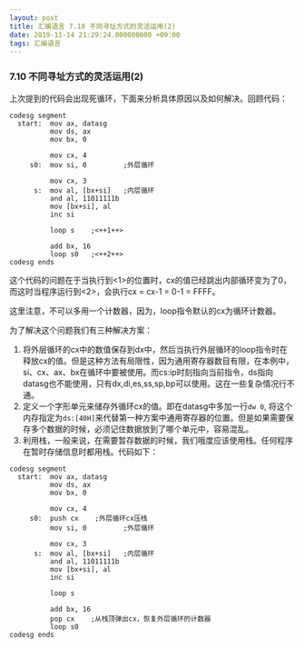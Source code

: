 ```yaml
---
layout: post
title: 汇编语言 7.10 不同寻址方式的灵活运用(2)
date: 2019-11-14 21:29:24.000000000 +09:00
tags: 汇编语言
---
```


### 7.10 不同寻址方式的灵活运用(2)

上次提到的代码会出现死循环，下面来分析具体原因以及如何解决。回顾代码：

```x86asm
codesg segment
  start:  mov ax, datasg
          mov ds, ax
          mov bx, 0

          mov cx, 4
     s0:  mov si, 0         ;外层循环

          mov cx, 3
      s:  mov al, [bx+si]   ;内层循环
          and al, 11011111b
          mov [bx+si], al
          inc si

          loop s    ;<++1++>

          add bx, 16
          loop s0   ;<++2++>
codesg ends
```
这个代码的问题在于当执行到<1>的位置时，cx的值已经跳出内部循环变为了0，而这时当程序运行到<2>，会执行cx = cx-1 = 0-1 = FFFF。

这里注意，不可以多用一个计数器，因为，loop指令默认的cx为循环计数器。

为了解决这个问题我们有三种解决方案：

1. 将外层循环的cx中的数值保存到dx中，然后当执行外层循环的loop指令时在释放cx的值。但是这种方法有局限性，因为通用寄存器数目有限，在本例中，si、cx、ax、bx在循环中要被使用。而cs:ip时刻指向当前指令，ds指向datasg也不能使用，只有dx,di,es,ss,sp,bp可以使用。这在一些复杂情况行不通。
2. 定义一个字形单元来储存外循环cx的值。即在datasg中多加一行```dw 0```, 将这个内存指定为```ds:[40H]```来代替第一种方案中通用寄存器的位置。但是如果需要保存多个数据的时候，必须记住数据放到了哪个单元中，容易混乱。
3. 利用栈，一般来说，在需要暂存数据的时候，我们哦度应该使用栈。任何程序在暂时存储信息时都用栈。代码如下：

```x86asm
codesg segment
  start:  mov ax, datasg
          mov ds, ax
          mov bx, 0

          mov cx, 4
     s0:  push cx    ;外层循环cx压栈
          mov si, 0         ;外层循环

          mov cx, 3
      s:  mov al, [bx+si]   ;内层循环
          and al, 11011111b
          mov [bx+si], al
          inc si

          loop s

          add bx, 16
          pop cx    ;从栈顶弹出cx，恢复外层循环的计数器
          loop s0
codesg ends
```

 
